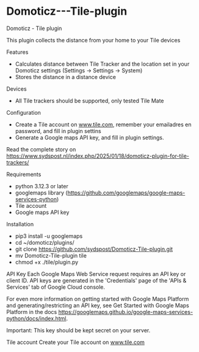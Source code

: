 # Domoticz---Tile-plugin
Domoticz - Tile plugin


This plugin collects the distance from your home to your Tile devices<br/>

Features
- Calculates distance between Tile Tracker and the location set in your Domoticz settings (Settings -> Settings -> System)
- Stores the distance in a distance device

Devices
- All Tile trackers should be supported, only tested Tile Mate

Configuration
- Create a Tile account on www.tile.com, remember your emailadres en password, and fill in plugin settins
- Generate a Google maps API key, and fill in plugin settings.

Read the complete story on https://www.sydspost.nl/index.php/2025/01/18/domoticz-plugin-for-tile-trackers/

Requirements
- python 3.12.3 or later
- googlemaps library (https://github.com/googlemaps/google-maps-services-python)
- Tile account
- Google maps API key

Installation
- pip3 install -u googlemaps
- cd ~/domoticz/plugins/
- git clone https://github.com/sydspost/Domoticz-Tile-plugin.git
- mv Domoticz-Tile-plugin tile
- chmod +x ./tile/plugin.py
  
API Key
Each Google Maps Web Service request requires an API key or client ID. API keys are generated in the 'Credentials' page of the 'APIs & Services' tab of Google Cloud console.

For even more information on getting started with Google Maps Platform and generating/restricting an API key, see Get Started with Google Maps Platform in the docs https://googlemaps.github.io/google-maps-services-python/docs/index.html.

Important: This key should be kept secret on your server.

Tile account
Create your Tile account on www.tile.com
